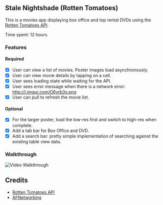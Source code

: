## Stale Nightshade (Rotten Tomatoes)

This is a movies app displaying box office and top rental DVDs using the [Rotten Tomatoes API](http://developer.rottentomatoes.com/docs/read/JSON).

Time spent: 12 hours

### Features

#### Required

- [x] User can view a list of movies. Poster images load asynchronously.
- [x] User can view movie details by tapping on a cell.
- [x] User sees loading state while waiting for the API.
- [x] User sees error message when there is a network error: http://i.imgur.com/O6yrb3y.png
- [x] User can pull to refresh the movie list.

#### Optional

- [x] For the larger poster, load the low-res first and switch to high-res when complete.
- [x] Add a tab bar for Box Office and DVD.
- [x] Add a search bar: pretty simple implementation of searching against the existing table view data.

### Walkthrough
![Video Walkthrough](http://i.imgur.com/cul7tf2.gif)

Credits
---------
* [Rotten Tomatoes API](http://developer.rottentomatoes.com/docs/read/JSON)
* [AFNetworking](https://github.com/AFNetworking/AFNetworking)
